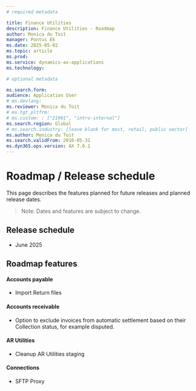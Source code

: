 ```yaml
---
# required metadata

title: Finance Utilities
description: Finance Utilities - Roadmap
author: Monica du Toit
manager: Pontus Ek
ms.date: 2025-05-02
ms.topic: article
ms.prod: 
ms.service: dynamics-ax-applications
ms.technology: 

# optional metadata

ms.search.form:  
audience: Application User
# ms.devlang: 
ms.reviewer: Monica du Toit
# ms.tgt_pltfrm: 
# ms.custom: : ["21901", "intro-internal"]
ms.search.region: Global
# ms.search.industry: [leave blank for most, retail, public sector]
ms.author: Monica du Toit
ms.search.validFrom: 2016-05-31
ms.dyn365.ops.version: AX 7.0.1
---
```


# 	Roadmap / Release schedule

This page describes the features planned for future releases and planned release dates.

> Note: Dates and features are subject to change.


## Release schedule

- June 2025


## Roadmap features

#### Accounts payable 
- Import Return files

#### Accounts receivable
- Option to exclude invoices from automatic settlement based on their Collection status, for example disputed.

#### AR Utilities
- Cleanup AR Utilities staging

#### Connections
- SFTP Proxy



